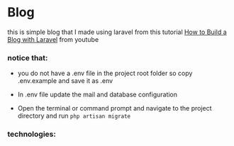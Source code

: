# Blog

this is simple blog that I made using laravel from this tutorial [How to Build a Blog with Laravel](https://www.youtube.com/playlist?list=PLwAKR305CRO-Q90J---jXVzbOd4CDRbVx) from youtube

### notice that:

* you do not have a .env file in the project root folder so copy .env.example and save it as .env

* In .env file update the mail and database configuration

* Open the terminal or command prompt and navigate to the project directory and run `php artisan migrate`

### technologies:


